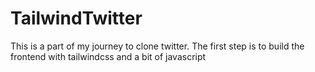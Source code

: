 # TailwindTwitter
This is a part of my journey to clone twitter.
The first step is to build the frontend with tailwindcss and a bit of javascript
